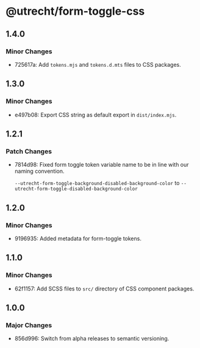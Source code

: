 # @utrecht/form-toggle-css

## 1.4.0

### Minor Changes

- 725617a: Add `tokens.mjs` and `tokens.d.mts` files to CSS packages.

## 1.3.0

### Minor Changes

- e497b08: Export CSS string as default export in `dist/index.mjs`.

## 1.2.1

### Patch Changes

- 7814d98: Fixed form toggle token variable name to be in line with our naming convention.

  `--utrecht-form-toggle-background-disabled-background-color` to `--utrecht-form-toggle-disabled-background-color`

## 1.2.0

### Minor Changes

- 9196935: Added metadata for form-toggle tokens.

## 1.1.0

### Minor Changes

- 62f1157: Add SCSS files to `src/` directory of CSS component packages.

## 1.0.0

### Major Changes

- 856d996: Switch from alpha releases to semantic versioning.
